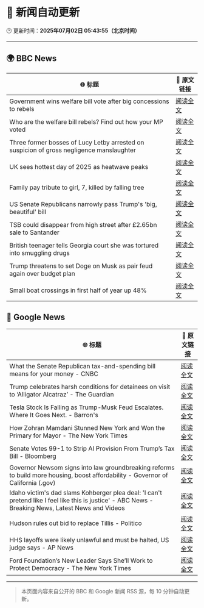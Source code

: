# 🧠 新闻自动更新

🕒 更新时间：**2025年07月02日 05:43:55（北京时间）**

---

## 🌍 BBC News

| 🌐 标题 | 🔗 原文链接 |
|--------|-------------|
| Government wins welfare bill vote after big concessions to rebels | [阅读全文](https://www.bbc.com/news/articles/cly8877x3z2o) |
| Who are the welfare bill rebels? Find out how your MP voted | [阅读全文](https://www.bbc.com/news/articles/c4g889ywy82o) |
| Three former bosses of Lucy Letby arrested on suspicion of gross negligence manslaughter | [阅读全文](https://www.bbc.com/news/articles/c62ddkde7y5o) |
| UK sees hottest day of 2025 as heatwave peaks | [阅读全文](https://www.bbc.com/news/articles/c79qqx1r5yyo) |
| Family pay tribute to girl, 7, killed by falling tree | [阅读全文](https://www.bbc.com/news/articles/c0k77m8r8n2o) |
| US Senate Republicans narrowly pass Trump's 'big, beautiful'  bill | [阅读全文](https://www.bbc.com/news/articles/clyzzzdj15vo) |
| TSB could disappear from high street after £2.65bn sale to Santander | [阅读全文](https://www.bbc.com/news/articles/cdjxxvg3vpeo) |
| British teenager tells Georgia court she was tortured into smuggling drugs | [阅读全文](https://www.bbc.com/news/articles/c3ennx3q9qqo) |
| Trump threatens to set Doge on Musk as pair feud again over budget plan | [阅读全文](https://www.bbc.com/news/articles/czdvv2qqlrqo) |
| Small boat crossings in first half of year up 48% | [阅读全文](https://www.bbc.com/news/articles/cx2vv4ndl4zo) |

## 📰 Google News

| 🌐 标题 | 🔗 原文链接 |
|--------|-------------|
| What the Senate Republican tax-and-spending bill means for your money - CNBC | [阅读全文](https://news.google.com/rss/articles/CBMifEFVX3lxTE54QXJWZEd3SnIwakE0eDBkTFNnempGNXhMX0VocktWSlZMbGotSXYzeFotaENuX0VfN2U4ckwxZHlFeXZVZm9kMjRxN2F5WFl0UXhFVXludUlZUXFxUDc1eUFHV0lVSEx0U0taUVkzVXloMGY4Wnc1eE5RUkXSAYIBQVVfeXFMT1VhRUZaS2dXSllrakN2aXBuOWc5X0dhS2JDS2N0Y1BoUmU5V3hxRWZrcG9ZM01zalYxLWg0Wl9UYUJSajhCUjRZc1IwWGxYSDc3dFdNUkE5dlpoeUJ2amNpMXNyclpuellmaS1ua2l1c21QYVNoUUhDazZhT2tuclprUQ?oc=5) |
| Trump celebrates harsh conditions for detainees on visit to ‘Alligator Alcatraz’ - The Guardian | [阅读全文](https://news.google.com/rss/articles/CBMilwFBVV95cUxPSnROY2ljeTlBQ1pIRC1XcHo1aFhlOEJuYUZPVGFmTEJvbTFHMEhFc1dsVE5GYUdQYk0tbkFMaFh5NlF6THJldnVBeWhjNXFQdHRRMnhtQUEyYmpUZGgwcldQWFc3ZWUtNEdUbzJVZ2FXMi1STXRxTnhlMjJ4V1E3Y05oNzA0TlM0eWljM3lqRXAzc1UxTEMw?oc=5) |
| Tesla Stock Is Falling as Trump-Musk Feud Escalates. Where It Goes Next. - Barron's | [阅读全文](https://news.google.com/rss/articles/CBMiekFVX3lxTE4xZThHWEJuLXkza3ByRUpycDVmRlV1bkppNXA2MDhBWU9HUm1LMXNQSVV5WV9vSlFlc0dNd2Z3R0pBRVFWYjktUTJ4T05XclE0Y01zQ0Zjd0llZTRITnJNb1RuQ0VLajJwVGtuYXBQNk9wOXNlNEdsQnpn?oc=5) |
| How Zohran Mamdani Stunned New York and Won the Primary for Mayor - The New York Times | [阅读全文](https://news.google.com/rss/articles/CBMihgFBVV95cUxQaHVneXNrbUg5TkYyN0JUdlBOOGdiSEtHanBXbFNmZ2VDQS1leURSSnBsQzlMbllxRE1abkFlaWpKVlNkcXJzRFhZaHdsYmRPUWJ6NkpzMWtiNHc4ZnhyM0F2U3lzNDcwaXdCeGpDelFsTWRxR3RVeUZwT01kMzNJbUlyd0ZaZw?oc=5) |
| Senate Votes 99-1 to Strip AI Provision From Trump’s Tax Bill - Bloomberg | [阅读全文](https://news.google.com/rss/articles/CBMiswFBVV95cUxNRzQ4X19FQm5COVZ3RXBSYURfa3F0NnU3RVpQaThUSW9VNDA5U0JQU2w1UlBvWXVKOGlDM1doNjhPaERWa0tTY3hTRTl4UngwaGhUM2J3MmNxMUhXMm5wcll2dnI5aUdBanphZlVILUU1eGVuWHU3eVV2dk5SQ3g1R2owWFJZV29wUWlNOVFTOVhpcHJvQzJTUGEtaHlYQXFESDRZRW82TWgzRVk2Rm1OWnhMOA?oc=5) |
| Governor Newsom signs into law groundbreaking reforms to build more housing, boost affordability - Governor of California (.gov) | [阅读全文](https://news.google.com/rss/articles/CBMiwgFBVV95cUxOb3plV2ROVkhwd3BudC1CYklmSU50cXQ1MFhyRDAtMi0zSG9Sd2hMZjVEMDloTlVhbFN4SU5PT0xGSXpEcHU2SDdOZXBxS0VlUFVhSmV3MFowRTk3NllOaWVVblJYY2dQQ1djOWVMRHkwWXQyS3BHV3BsVkVqYmVuQWNLUlRYR2FHZTBzZ3EzMTRwM3VFXy1zZ21lYXlOeFE4UXhJT2RGOHp4R3BRb1NQa0JUNVU0YlQ2UjdVV2pHbVVJZw?oc=5) |
| Idaho victim's dad slams Kohberger plea deal: 'I can't pretend like I feel like this is justice' - ABC News - Breaking News, Latest News and Videos | [阅读全文](https://news.google.com/rss/articles/CBMinAFBVV95cUxNbTU0NUpiQjA1TDJBbnZhcS1NTVphSE1Jd0daMEdDU1h3dkZEVnRONDI3eTdmVFF6cU9BbEdUdHdYak5RbmFqOGQzZEZXdlA1SWE2N21PNEhJS2p0aVRKMHZYdnpZRGtSblhOZmpfMmxJOEpWQ09lWEhSSml1Z2RILTY5cUdIMVJWd09ndmJaM1FhQnZMUVBXSUVzbVM?oc=5) |
| Hudson rules out bid to replace Tillis - Politico | [阅读全文](https://news.google.com/rss/articles/CBMipgFBVV95cUxQMXBHNFVKQndTY3VXU2Z6MmNpcXM2R2FOTE93clZUQTVSeWVXck9pVEtacVZ3MG9QZkxtZVlwdGxNTGxmZ3Z1eWVndkFiTHpFTkd4bVgxVTJESjc0Y3lDUzByRmJabC1ZSXpPVXNDWVd4NDFLcGREWlFnc2h6SEoxNnpGXzVsdUxfLXhsUEJuOGhkZTZRMU11LVdfNWIxTnhRcXpmYXpR?oc=5) |
| HHS layoffs were likely unlawful and must be halted, US judge says - AP News | [阅读全文](https://news.google.com/rss/articles/CBMiogFBVV95cUxQdHBrQUZwNUJOcWRXMVBEaEktUFI3VnhDTXR3OEFyS3cycGFBNGxpRGRGTEZVY2dIOS1McnpfSkx5SFlqWGVmUTg3RS1yT0t5VklfUldGQWhYV3Zwd0JOWlVXWER1WnI4Q2dvOXNwbkNfakZzZF9XdVRNelllSUhUSUd3VmQtNDFpWU9zWUhoNzQ3S0g5MV9hT25uQzdTdUJpMUE?oc=5) |
| Ford Foundation’s New Leader Says She’ll Work to Protect Democracy - The New York Times | [阅读全文](https://news.google.com/rss/articles/CBMikwFBVV95cUxNbklYclJQcmMzNGEtLVVhZHRLazBBVU9tVl84OERZNXlMc0syel9qVWpybzktcDlpZ1dJYzBEZzAzcEVfTmpINGxSWFNBOFo4cWJRWFgwX1hWQUlJTFNiVkVrS01qSVBSZlFtc1dvb2o1RlZYcHV3M3ltY3hKeDJVeEFqNnRTa1d1bTdBN0JDakNna1E?oc=5) |

---
> 本页面内容来自公开的 BBC 和 Google 新闻 RSS 源，每 10 分钟自动更新。